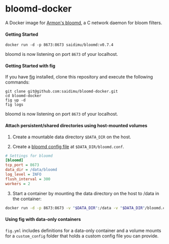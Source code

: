 bloomd-docker
=============

A Docker image for [Armon's bloomd](https://github.com/armon/bloomd), a C network daemon for bloom filters.

#### Getting Started

```
docker run -d -p 8673:8673 saidimu/bloomd:v0.7.4
```

bloomd is now listening on port `8673` of your localhost.

#### Getting Started with fig

If you have [fig](http://www.fig.sh/) installed, clone this repository and execute the following commands:
```
git clone git@github.com:saidimu/bloomd-docker.git
cd bloomd-docker
fig up -d
fig logs
```

bloomd is now listening on port `8673` of your localhost.

#### Attach persistent/shared directories using host-mounted volumes

  1. Create a mountable data directory `$DATA_DIR` on the host.

  2. Create a [bloomd config file](https://github.com/armon/bloomd#configuration-options) at `$DATA_DIR/bloomd.conf`.

```ini
# Settings for bloomd
[bloomd]
tcp_port = 8673
data_dir = /data/bloomd
log_level = INFO
flush_interval = 300
workers = 2
```

  3. Start a container by mounting the data directory on the host to /data in the container:

```bash
docker run -d -p 8673:8673 -v "$DATA_DIR":/data -v "$DATA_DIR"/bloomd.conf:/etc/bloomd/bloomd.conf saidimu/bloomd:v0.7.4
```

#### Using fig with data-only containers

`fig.yml` includes definitions for a data-only container and a volume mounts for a `custom_config` folder that holds a custom config file you can provide.

